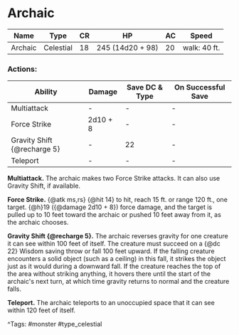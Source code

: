 # Archaic

| Name | Type | CR | HP | AC | Speed |
|------|------|----|----|----|-------|
| Archaic | Celestial | 18 | 245 (14d20 + 98) | 20 | walk: 40 ft. |

### Actions:

| Ability | Damage | Save DC & Type | On Successful Save |
|---------|--------|----------------|--------------------|
| Multiattack | - | - | - |
| Force Strike | 2d10 + 8 | - | - |
| Gravity Shift {@recharge 5} | - | 22 | - |
| Teleport | - | - | - |


**Multiattack.** The archaic makes two Force Strike attacks. It can also use Gravity Shift, if available.

**Force Strike.** {@atk ms,rs} {@hit 14} to hit, reach 15 ft. or range 120 ft., one target. {@h}19 ({@damage 2d10 + 8}) force damage, and the target is pulled up to 10 feet toward the archaic or pushed 10 feet away from it, as the archaic chooses.

**Gravity Shift {@recharge 5}.** The archaic reverses gravity for one creature it can see within 100 feet of itself. The creature must succeed on a {@dc 22} Wisdom saving throw or fall 100 feet upward. If the falling creature encounters a solid object (such as a ceiling) in this fall, it strikes the object just as it would during a downward fall. If the creature reaches the top of the area without striking anything, it hovers there until the start of the archaic's next turn, at which time gravity returns to normal and the creature falls.

**Teleport.** The archaic teleports to an unoccupied space that it can see within 120 feet of itself.

^Tags: #monster #type_celestial